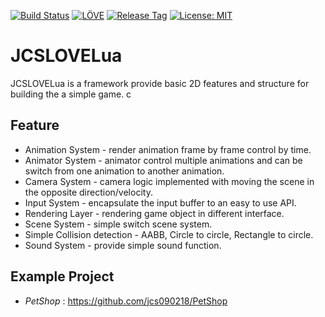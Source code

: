 [![Build Status](https://travis-ci.com/jcs090218/JCSLOVELua.svg?branch=master)](https://travis-ci.com/jcs090218/JCSLOVELua)
[![LÖVE](https://img.shields.io/badge/L%C3%96VE-0.10.2-olive.svg)](https://love2d.org/)
[![Release Tag](https://img.shields.io/github/tag/jcs090218/JCSLOVELua.svg?label=release)](https://github.com/jcs090218/JCSLOVELua/releases/latest)
[![License: MIT](https://img.shields.io/badge/License-MIT-yellow.svg)](https://opensource.org/licenses/MIT)

# JCSLOVELua

JCSLOVELua is a framework provide basic 2D features and structure for building
the a simple game.
c
## Feature

* Animation System - render animation frame by frame control by time.
* Animator System - animator control multiple animations and can be switch from one animation to another animation.
* Camera System - camera logic implemented with moving the scene in the opposite direction/velocity.
* Input System - encapsulate the input buffer to an easy to use API.
* Rendering Layer - rendering game object in different interface.
* Scene System - simple switch scene system.
* Simple Collision detection - AABB, Circle to circle, Rectangle to circle.
* Sound System - provide simple sound function.

## Example Project

* *PetShop* : https://github.com/jcs090218/PetShop
